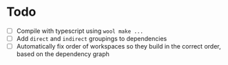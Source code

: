 # Todo

- [ ] Compile with typescript using `wool make ...`
- [ ] Add `direct` and `indirect` groupings to dependencies
- [ ] Automatically fix order of workspaces so they build in the correct order, based on the dependency graph
